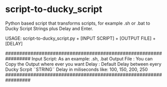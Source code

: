 # script-to-ducky_script
Python based script that transforms scripts, for example .sh or .bat to Ducky Script Strings plus Delay and Enter.

USAGE: script-to-ducky_script.py + [INPUT SCRIPT] + [OUTPUT FILE] + [DELAY]

#################################################################
Input Script: As an example: .sh, .bat
Output File : You can Copy the Output where ever you want
Delay       : Default Delay between eyery Ducky Scrpit ¨STRING¨
              Delay in miliseconds like: 100, 150, 200, 250
#################################################################
